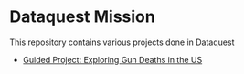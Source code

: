 # Dataquest Mission
This repository contains various projects done in Dataquest

- [Guided Project: Exploring Gun Deaths in the US](Python/gun_deaths.ipynb)
